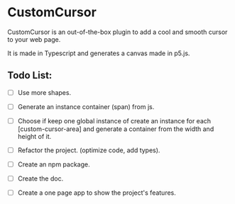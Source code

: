# CustomCursor
CustomCursor is an out-of-the-box plugin to add a cool and smooth cursor to your web page. 

It is made in Typescript and generates a canvas made in p5.js.


## Todo List:

- [ ] Use more shapes.
- [ ] Generate an instance container (span) from js.
- [ ] Choose if keep one global instance of create an instance for each [custom-cursor-area] and generate a container from the width and height of it.
- [ ] Refactor the project. (optimize code, add types).
- [ ] Create an npm package.
- [ ] Create the doc.
- [ ] Create a one page app to show the project's features.





